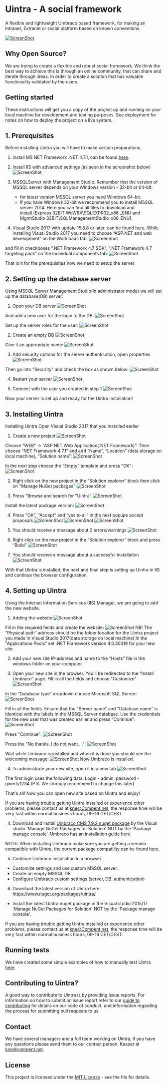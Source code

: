 # Uintra - A social framework
A flexible and lightweight Umbraco based framework, for making an Intranet, Extranet or social platform based on known conventions.

[![ScreenShot](Img/vimeo.png)](https://player.vimeo.com/video/263109862)

## Why Open Source?
We are trying to create a flexible and robust social framework. We think the best way to achieve this is through an online community, that can share and iterate through ideas. In order to create a solution that has valuable functionality validated by the users.

## Getting started
These instructions will get you a copy of the project up and running on your local machine for development and testing purposes. See deployment for notes on how to deploy the project on a live system.

## 1. Prerequisites
Before installing Uintra you will have to make certain preparations.

1. Install MS NET Framework .NET 4.7.1, can be found [here](https://www.microsoft.com/en-us/download/details.aspx?id=56115).

2. Install IIS with advanced settings (as seen in the screenshot below)
![ScreenShot](Img/IIS_settings.png)

3. MSSQLServer with Management Studio.
   Remember that the version of MSSQL server depends on your Windows version - 32-bit or 64-bit: 
    - for latest version MSSQL server you need Windows 64-bit. 
    - if you have Windows 32-bit we recommend you to install MSSQL server 2014. Here you can find all files to download and     
      install (Express 32BIT WoW64\SQLEXPR32_x86 _ENU and MgmtStudio 32BIT\SQLManagementStudio_x86_ENU).

4. Visual Studio 2017 with update 15.8.8 or later, can be found [here](https://visualstudio.microsoft.com/thank-you-downloading-visual-studio/?sku=Community&rel=15). 
While installing Visual Studio 2017 you need to choose “ASP.NET and web development” on the Workloads tab: ![ScreenShot](Img/installation/1.png)

and fill in checkboxes “.NET Framework 4.7 SDK”, “.NET Framework 4.7  targeting pack” on the Individual components tab: ![ScreenShot](Img/installation/2.png)

That is it for the prerequisites now we need to setup the server.

## 2. Setting up the database server

Using MSSQL Server Management Studio(in administrator mode) we will set up the database(DB) server:
1.	Open your DB server 
![ScreenShot](Img/installation/3.png)

And add a new user for the login to the DB: ![ScreenShot](Img/installation/4.png)


Set up the server roles for the user: ![ScreenShot](Img/installation/5.png)

2. Create an empty DB ![ScreenShot](Img/installation/6.png)

Give it an appropriate name: ![ScreenShot](Img/installation/7.png)

3.	Add security options for the server authentication, open properties ![ScreenShot](Img/installation/8.png)

Then go into "Security" and check the box as shown below: ![ScreenShot](Img/installation/9.png)

4.	Restart your server ![ScreenShot](Img/installation/10.png)

5.	Connect with the user you created in step 1 ![ScreenShot](Img/installation/11.png)

Now your server is set up and ready for the Uintra installation!

## 3. Installing Uintra

Installing Uintra
Open Visual Studio 2017 that you installed earlier
1.	Create a new project ![ScreenShot](Img/installation/12.png)

Choose “WEB” -> “ASP.NET Web Application(.NET Framework)”. Then choose “NET Framework 4.7.1” and add “Name”, “Location” (data storage on local machine), “Solution name”: ![ScreenShot](Img/installation/13.png)

In the next step choose the “Empty” template and press "OK": ![ScreenShot](Img/installation/14.png)

2.	Right click on the new project in the "Solution explorer" block then click on "Manage NuGet packages" ![ScreenShot](Img/installation/15.png)

3.	Press "Browse and search for "Uintra" ![ScreenShot](Img/installation/16.png)

Install the latest package version: ![ScreenShot](Img/installation/17.png)

4.	Press "OK", "Accept" and “yes to all” in the next popups accept proposals ![ScreenShot](Img/installation/18.png) ![ScreenShot](Img/installation/19.png) ![ScreenShot](Img/installation/20.png)

5.	You should receive a message about 0 errors/warnings ![ScreenShot](Img/installation/21.png)

6.	Right click on the new project in the “Solution explorer” block and press “Build” ![ScreenShot](Img/installation/22.png)

7.	You should receive a message about a successful installation ![ScreenShot](Img/installation/23.png)

With that Uintra is installed, the next and final step is setting up Uintra in IIS and continue the browser configuration.

## 4. Setting up Uintra

Using the Internet Information Services (IIS) Manager, we are going to add the new website.
1.	Adding the website ![ScreenShot](Img/installation/24.png)

Fill in the required fields and create the website: ![ScreenShot](Img/installation/25.png)
NB! The “Physical path” address should be the folder location for the Uintra project you made in Visual Studio 2017(data storage on local machine)
In the "Applications Pools" set .NET Framework version 4.0.30319 for your new site.

2.	Add your new site IP-address and name to the “Hosts” file in the windows folder on your computer.

3.	Open your new site in the browser. You’ll be redirected to the “Install Umbraco” page. Fill in all the fields and choose "Customize" ![ScreenShot](Img/installation/26.png)

In the “Database type” dropdown choose Microsoft SQL Server: ![ScreenShot](Img/installation/27.png)

Fill in all the fields. Ensure that the "Server name" and "Database name" is identical with the labels in the MSSQL Server database. Use the credentials for the new user that was created earlier and press "Continue": ![ScreenShot](Img/installation/28.png)

Press "Continue": ![ScreenShot](Img/installation/29.png)

Press the "No thanks, I do not want ...": ![ScreenShot](Img/installation/30.png)

Wait while Umbraco is installed and when it is done you should see the welcoming message: ![ScreenShot](Img/installation/31.png)
Now Umbraco is installed.

4.	To administrate your new site, open it in a new tab ![ScreenShot](Img/installation/32.png)

The first login uses the following data:
Login - admin, password - qwerty1234
(P.S. We strongly recommend to change this later)

That's all! Now you can open new site based on Uintra and enjoy!

If you are having trouble getting Uintra installed or experience other problems, please contact us at kne@Compent.net, the response time will be very fast within normal business hours, 09-16 CET/CEST.


4. Download and install [Umbraco CMS 7.9.2 nuget package](https://our.umbraco.com/download/releases/792/) by the Visual studio 'Manage NuGet Packages for Solution' NOT by the 'Package manage console'. Umbraco has an installation guide [here](https://our.umbraco.com/documentation/Getting-Started/Setup/Install/). 

NOTE: When installing Umbraco make sure you are getting a version compatible with Uintra, the current package compatility can be found [here](https://our.umbraco.com/packages/collaboration/uintra/).

5. Continue Umbraco installation in a browser 
* Customize settings and use custom MSSQL server.
* Create an empty MSSQL DB
* Configure Umbraco custom settings (server, DB, authentication)

6. Download the latest version of Uintra here: https://www.nuget.org/packages/uIntra/
* Install the latest Uintra nuget package in the Visual studio 2015/17 'Manage NuGet Packages for Solution' NOT by the 'Package manage console'.

If you are having trouble getting Uintra installed or experience other problems, please contact us at kne@Compent.net, the response time will be very fast within normal business hours, 09-16 CET/CEST.

## Running tests
We have created some simple examples of how to manually test Uintra [here](Testing.md).

## Contributing to Uintra?
A good way to contribute to Uintra is by providing issue reports. For information on how to submit an issue report refer to our [guide to contributing](CONTRIBUTING.md) for details on our code of conduct, and information regarding the process for submitting pull requests to us.

## Contact
We have several managers and a full team working on Uintra, if you have any questions please send them to our contact person, Kasper at kne@compent.net. 

## License
This project is licensed under the [MIT License](LICENSE.md) - see the file for details.
